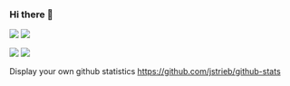 ### Hi there 👋

![](https://raw.githubusercontent.com/SoftwarePleb/github-stats/blob/master/generated/overview.svg#gh-dark-mode-only)
![](https://raw.githubusercontent.com/SoftwarePleb/github-stats/blob/master/generated/overview.svg#gh-light-mode-only)

![](https://raw.githubusercontent.com/SoftwarePleb/github-stats/blob/master/generated/languages.svg#gh-dark-mode-only)
![](https://raw.githubusercontent.com/SoftwarePleb/github-stats/blob/master/generated/languages.svg#gh-light-mode-only)

Display your own github statistics
https://github.com/jstrieb/github-stats

<!--
**SoftwarePleb/Softwarepleb** is a ✨ _special_ ✨ repository because its `README.md` (this file) appears on your GitHub profile.

Here are some ideas to get you started:

- 🔭 I’m currently working on ...
- 🌱 I’m currently learning ...
- 👯 I’m looking to collaborate on ...
- 🤔 I’m looking for help with ...
- 💬 Ask me about ...
- 📫 How to reach me: ...
- 😄 Pronouns: ...
- ⚡ Fun fact: ...
-->
